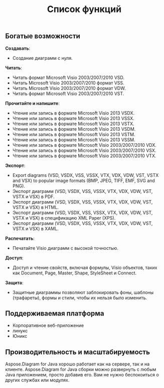 ﻿---
title: Список функций
type: docs
weight: 30
url: /ru/java/feature-list/
keywords: Visio Diagram Java API
description: Visio Diagram Java API feature list include create, read, write, export, print and access Microsoft Visio 2003, 2007, 2010, 2013, VSD, VSSM, VSTX, VSSM, VST formats.
---
## **Богатые возможности**
**Создавать**:

- Создание диаграмм с нуля.

**Читать**:

- Читать формат Microsoft Visio 2003/2007/2010 VSD.
- Читать Microsoft Visio 2003/2007/2010 формат VSS.
- Читать Microsoft Visio 2003/2007/2010 формат VDW.
- Читать формат Microsoft Visio 2003/2007/2010 VST.

**Прочитайте и напишите**:

- Чтение или запись в формате Microsoft Visio 2013 VSDX.
- Чтение или запись в формате Microsoft Visio 2013 VSSX.
- Чтение или запись в формате Microsoft Visio 2013 VSTX.
- Чтение или запись в формате Microsoft Visio 2013 VSDM.
- Чтение или запись в формате Microsoft Visio 2013 VSTM.
- Чтение или запись в формате Microsoft Visio 2013 VSSM.
- Чтение или запись в формате Microsoft Visio 2003/2007/2010 VDX.
- Чтение или запись в формате Microsoft Visio 2003/2007/2010 VSX.
- Чтение или запись в формате Microsoft Visio 2003/2007/2010 VTX.

**Экспорт**:

- Export diagrams (VSD, VSDX, VSS, VSSX, VTX, VDX, VDW, VST, VSTX and VSX) to popular image formats (BMP, JPEG, TIFF, EMF, SVG and PNG).
- Экспорт диаграмм (VSD, VSDX, VSS, VSSX, VTX, VDX, VDW, VST, VSTX и VSX) в PDF.
- Экспорт диаграмм (VSD, VSDX, VSS, VSSX, VTX, VDX, VDW, VST, VSTX и VSX) в HTML.
- Экспорт диаграмм (VSD, VSDX, VSS, VSSX, VTX, VDX, VDW, VST, VSTX и VSX) в спецификацию XML Paper (XPS).
- Экспорт диаграмм (VSD, VSDX, VSS, VSSX, VTX, VDX, VDW, VST, VSTX и VSX) в XAML.

**Распечатать**:

- Печатайте Visio диаграмм с высокой точностью.

**Доступ**:

- Доступ и чтение свойств, включая формулы, Visio объектов, таких как Document, Page, Master, Shape, StyleSheet и Connect.

**Защита**:

- Защитные диаграммы позволяют заблокировать фоны, шаблоны (трафареты), формы и стили, чтобы их нельзя было изменить.
## **Поддерживаемая платформа**
- Корпоративное веб-приложение
- линукс
- Юникс
## **Производительность и масштабируемость**
Aspose.Diagram for Java хорошо работает как на сервере, так и на клиенте. Aspose.Diagram for Java сборки можно развернуть с любым Java приложением, просто добавив его. Вам не нужно беспокоиться о других службах или модулях.
